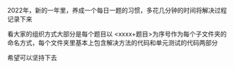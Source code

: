2022年，新的一年里，养成一个每日一题的习惯，多花几分钟的时间将解决过程记录下来

看大家的组织方式大部分是每个题目以 <xxxx+题目>为序号作为每个子文件夹的命名方式，每个文件夹里基本上包含解决方法的代码和单元测试的代码两部分

希望可以坚持下去
